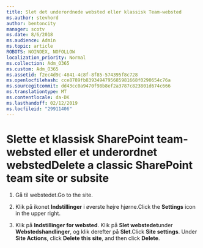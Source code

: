 ```yaml
---
title: Slet det underordnede websted eller klassisk Team-websted
ms.author: stevhord
author: bentoncity
manager: scotv
ms.date: 8/6/2018
ms.audience: Admin
ms.topic: article
ROBOTS: NOINDEX, NOFOLLOW
localization_priority: Normal
ms.collection: Adm_O365
ms.custom: Adm_O365
ms.assetid: f2ec4d9c-4841-4c8f-8f85-574395f8c728
ms.openlocfilehash: cce8789fb8393494795685981668f0290654c76a
ms.sourcegitcommit: dd43cc0a9470f98b8ef2a3787c823801d674c666
ms.translationtype: MT
ms.contentlocale: da-DK
ms.lasthandoff: 02/12/2019
ms.locfileid: "29911406"
---
```

# <a name="delete-a-classic-sharepoint-team-site-or-subsite"></a><span data-ttu-id="cc240-102">Slette et klassisk SharePoint team-websted eller et underordnet websted</span><span class="sxs-lookup"><span data-stu-id="cc240-102">Delete a classic SharePoint team site or subsite</span></span>

1. <span data-ttu-id="cc240-103">Gå til webstedet.</span><span class="sxs-lookup"><span data-stu-id="cc240-103">Go to the site.</span></span>
    
2. <span data-ttu-id="cc240-104">Klik på ikonet **Indstillinger** i øverste højre hjørne.</span><span class="sxs-lookup"><span data-stu-id="cc240-104">Click the **Settings** icon in the upper right.</span></span> 
    
3. <span data-ttu-id="cc240-p101">Klik på **Indstillinger for websted**. Klik på **Slet webstedet**under **Webstedshandlinger**, og klik derefter på **Slet**.</span><span class="sxs-lookup"><span data-stu-id="cc240-p101">Click **Site settings**. Under **Site Actions**, click **Delete this site**, and then click **Delete**.</span></span>
    

